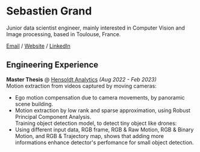 # Sebastien Grand

Junior data scientist engineer, mainly interested in Computer Vision and Image processing, based in Toulouse, France. 

[Email](mailto:hello@workwithcarolyn.com) / 
[Website](https://sebastiengrand98.github.io/MypersonalCV/) / 
[LinkedIn](https://www.linkedin.com/in/sebastien-grand-4887b619a/) 

## Engineering Experience

**Master Thesis** @ [Hensoldt Analytics](https://www.hensoldt-analytics.com/) _(Aug 2022 - Feb 2023)_ <br>
Motion extraction from videos captured by moving cameras:
  - Ego motion compensation due to camera movements, by panoramic scene building.
  - Motion extraction by low rank and sparse approximation, using Robust Principal Component Analysis.  
Training object detection model, to detect tiny object like drones:
  - Using different input data, RGB frame, RGB & Raw Motion, RGB & Binary Motion, and RGB & Trajectory map, shows that adding more informations enhance detector's perfomance for small object detection.


